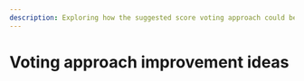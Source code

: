```yaml
---
description: Exploring how the suggested score voting approach could be improved
---
```


# Voting approach improvement ideas

